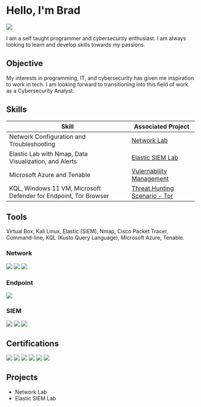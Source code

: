 # Hello, I'm Brad
<a href="https://www.linkedin.com/in/brad-han-41769b70/"><img src="https://img.shields.io/badge/-LinkedIn-0072b1?&style=for-the-badge&logo=linkedin&logoColor=white" /></a>

I am a self taught programmer and cybersecurity enthusiast. I am always looking to learn and develop skills towards my passions.

## Objective

My interests in programming, IT, and cybersecurity has given me inspiration to work in tech. I am looking forward to transitioning into this field of work as a Cybersecurity Analyst.

## Skills

| Skill                                         | Associated Project         |
|-----------------------------------------------|----------------------------|
| Network Configuration and Troubleshooting                           | <a href="https://github.com/behan101/Network-Lab/blob/main/README.md">Network Lab</a>|
| Elastic Lab with Nmap, Data Visualization, and Alerts               | <a href="https://github.com/behan101/Elastic-Lab/blob/main/README.md">Elastic SIEM Lab</a>|
| Microsoft Azure and Tenable                                         | <a href="https://github.com/behan101/Vulnerability-Management-Program/blob/main/README.md">Vulernability Management</a>|
| KQL, Windows 11 VM, Microsoft Defender for Endpoint, Tor Browser    | <a href="https://github.com/behan101/Threat-Hunting-Scenario-Tor/blob/main/README.md">Threat Hunting Scenario - Tor</a>|

## Tools
Virtual Box, Kali Linux, Elastic (SIEM), Nmap, Cisco Packet Tracer, Command-line, KQL (Kusto Query Language), Microsoft Azure, Tenable.

### Network
<div>
    <img src="https://img.shields.io/badge/-Wireshark-1679A7?&style=for-the-badge&logo=Wireshark&logoColor=white" />
    <img src="https://img.shields.io/badge/-Suricata-EF3B2D?&style=for-the-badge&logo=Suricata&logoColor=white" />
    <img src="https://img.shields.io/badge/Azure-Cloud_Services-blue?logo=microsoftazure&logoColor=white" />

</div>

### Endpoint
<div>
    <img src="https://img.shields.io/badge/-Microsoft_Defender_for_Endpoint-00A4EF?&style=for-the-badge&logo=Microsoft&logoColor=white" />
</div>

### SIEM
<div>
    <img src="https://img.shields.io/badge/-Microsoft_Sentinel-0078D4?&style=for-the-badge&logo=Microsoft&logoColor=white" />
    <img src="https://img.shields.io/badge/-Splunk-000000?&style=for-the-badge&logo=Splunk&logoColor=white" />
    <img src="https://img.shields.io/badge/-Elastic-005571?&style=for-the-badge&logo=Elastic&logoColor=white" />
</div>

## Certifications
<div>
<img src="https://img.shields.io/badge/CompTIA_Security%2B-Certified-red?style=for-the-badge&logo=security&logoColor=white" />
<img src="https://img.shields.io/badge/Google%20Cybersecurity-4285F4?style=for-the-badge&logo=google&logoColor=white" />
<img src="https://img.shields.io/badge/Programming%20with%20JavaScript-4267B2?style=for-the-badge&logo=facebook&logoColor=white" />
<img src="https://img.shields.io/badge/Introduction%20to%20Front-End%20Development-4267B2?style=for-the-badge&logo=facebook&logoColor=white" />

<img src="https://img.shields.io/badge/Responsive%20Web%20Design-4A4A4A?style=for-the-badge&logo=freecodecamp&logoColor=white" />
<img src="https://img.shields.io/badge/Business%20Analysis%20Foundations-0077B5?style=for-the-badge&logo=linkedin&logoColor=white" />
</div>

## Projects
- Network Lab
- Elastic SIEM Lab
